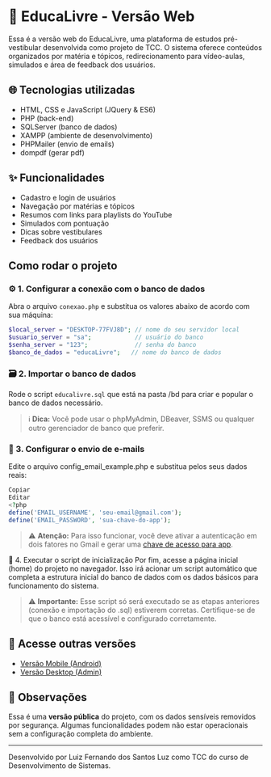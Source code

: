 # 🧠 EducaLivre - Versão Web

Essa é a versão web do EducaLivre, uma plataforma de estudos pré-vestibular desenvolvida como projeto de TCC. O sistema oferece conteúdos organizados por matéria e tópicos, redirecionamento para vídeo-aulas, simulados e área de feedback dos usuários.

## 🌐 Tecnologias utilizadas

- HTML, CSS e JavaScript (JQuery & ES6)
- PHP (back-end)
- SQLServer (banco de dados)
- XAMPP (ambiente de desenvolvimento)
- PHPMailer (envio de emails)
- dompdf (gerar pdf)

## ✨ Funcionalidades

- Cadastro e login de usuários
- Navegação por matérias e tópicos
- Resumos com links para playlists do YouTube
- Simulados com pontuação
- Dicas sobre vestibulares
- Feedback dos usuários

## Como rodar o projeto

### ⚙️ 1. Configurar a conexão com o banco de dados

Abra o arquivo `conexao.php` e substitua os valores abaixo de acordo com sua máquina:

```php
$local_server = "DESKTOP-77FVJ8D"; // nome do seu servidor local
$usuario_server = "sa";            // usuário do banco
$senha_server = "123";             // senha do banco
$banco_de_dados = "educaLivre";   // nome do banco de dados
```

### 🗃️ 2. Importar o banco de dados
Rode o script `educalivre.sql` que está na pasta /bd para criar e popular o banco de dados necessário.

>ℹ️ **Dica:** Você pode usar o phpMyAdmin, DBeaver, SSMS ou qualquer outro gerenciador de banco que preferir.

### 📧 3. Configurar o envio de e-mails
Edite o arquivo config_email_example.php e substitua pelos seus dados reais:

```php
Copiar
Editar
<?php
define('EMAIL_USERNAME', 'seu-email@gmail.com');
define('EMAIL_PASSWORD', 'sua-chave-do-app');
```
> ⚠️ **Atenção:** Para isso funcionar, você deve ativar a autenticação em dois fatores no Gmail e gerar uma [chave de acesso para app](https://myaccount.google.com/apppasswords).

🏁 4. Executar o script de inicialização
Por fim, acesse a página inicial (home) do projeto no navegador. Isso irá acionar um script automático que completa a estrutura inicial do banco de dados com os dados básicos para funcionamento do sistema.

>⚠️ **Importante:** Esse script só será executado se as etapas anteriores (conexão e importação do .sql) estiverem corretas. Certifique-se de que o banco está acessível e configurado corretamente.

## 📱 Acesse outras versões

- [Versão Mobile (Android)](https://github.com/beceluiz/EducaLivreMobileV2)
- [Versão Desktop (Admin)](https://github.com/beceluiz/EducaLivre-Desktop)

## 📌 Observações

Essa é uma **versão pública** do projeto, com os dados sensíveis removidos por segurança. Algumas funcionalidades podem não estar operacionais sem a configuração completa do ambiente.

---

Desenvolvido por Luiz Fernando dos Santos Luz como TCC do curso de Desenvolvimento de Sistemas.
